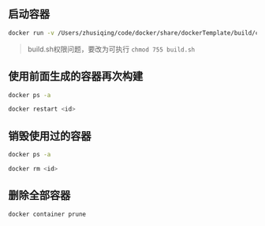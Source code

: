 ## 启动容器

```bash
docker run -v /Users/zhusiqing/code/docker/share/dockerTemplate/build/client_vue:/usr/app node:14.17.5 /usr/app/build.sh

```
> build.sh权限问题，要改为可执行 ```chmod 755 build.sh```

## 使用前面生成的容器再次构建

```bash
docker ps -a

docker restart <id>
```

## 销毁使用过的容器

```bash
docker ps -a

docker rm <id>
```

## 删除全部容器

```bash
docker container prune
```
